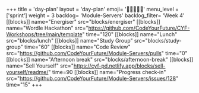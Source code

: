 +++
title = 'day-plan'
layout = 'day-plan'
emoji= '🧑🏽‍🤝‍🧑🏽'
menu_level = ['sprint']
weight = 3
backlog= 'Module-Servers'
backlog_filter= 'Week 4'
[[blocks]]
name="Energiser"
src="blocks/energiser"
[[blocks]]
name="Wordle Hackathon"
src="https://github.com/CodeYourFuture/CYF-Workshops/tree/main/template"
time="120"
[[blocks]]
name="Lunch"
src="blocks/lunch"
[[blocks]]
name="Study Group"
src="blocks/study-group"
time="60"
[[blocks]]
name="Code Review"
src="https://github.com/CodeYourFuture/Module-Servers/pulls"
time="0"
[[blocks]]
name="Afternoon break"
src="blocks/afternoon-break"
[[blocks]]
name="Sell Yourself"
src="https://cyf-pd.netlify.app/blocks/sell-yourself/readme/"
time=90
[[blocks]]
name="Progress check-in"
src="https://github.com/CodeYourFuture/Module-Servers/issues/128"
time="15"
+++
